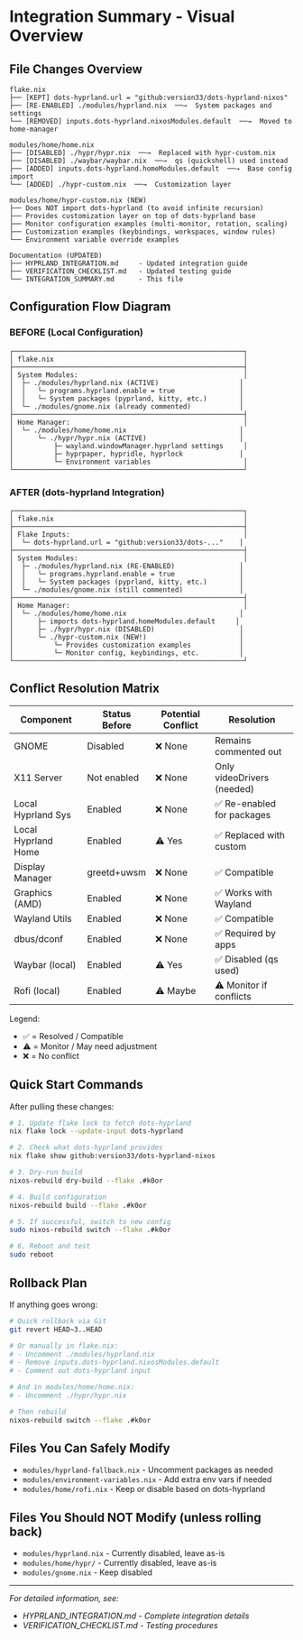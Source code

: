 # Integration Summary - Visual Overview

## File Changes Overview

```
flake.nix
├── [KEPT] dots-hyprland.url = "github:version33/dots-hyprland-nixos"
├── [RE-ENABLED] ./modules/hyprland.nix  ──→  System packages and settings
└── [REMOVED] inputs.dots-hyprland.nixosModules.default  ──→  Moved to home-manager

modules/home/home.nix
├── [DISABLED] ./hypr/hypr.nix  ──→  Replaced with hypr-custom.nix
├── [DISABLED] ./waybar/waybar.nix  ──→  qs (quickshell) used instead
├── [ADDED] inputs.dots-hyprland.homeModules.default  ──→  Base config import
└── [ADDED] ./hypr-custom.nix  ──→  Customization layer

modules/home/hypr-custom.nix (NEW)
├── Does NOT import dots-hyprland (to avoid infinite recursion)
├── Provides customization layer on top of dots-hyprland base
├── Monitor configuration examples (multi-monitor, rotation, scaling)
├── Customization examples (keybindings, workspaces, window rules)
└── Environment variable override examples

Documentation (UPDATED)
├── HYPRLAND_INTEGRATION.md     - Updated integration guide
├── VERIFICATION_CHECKLIST.md   - Updated testing guide
└── INTEGRATION_SUMMARY.md      - This file
```

## Configuration Flow Diagram

### BEFORE (Local Configuration)
```
┌─────────────────────────────────────────────────────────┐
│ flake.nix                                               │
├─────────────────────────────────────────────────────────┤
│ System Modules:                                         │
│  ├─ ./modules/hyprland.nix (ACTIVE)                    │
│  │   └─ programs.hyprland.enable = true                │
│  │   └─ System packages (pyprland, kitty, etc.)        │
│  └─ ./modules/gnome.nix (already commented)            │
├─────────────────────────────────────────────────────────┤
│ Home Manager:                                           │
│  └─ ./modules/home/home.nix                            │
│      └─ ./hypr/hypr.nix (ACTIVE)                       │
│          ├─ wayland.windowManager.hyprland settings     │
│          ├─ hyprpaper, hypridle, hyprlock              │
│          └─ Environment variables                       │
└─────────────────────────────────────────────────────────┘
```

### AFTER (dots-hyprland Integration)
```
┌─────────────────────────────────────────────────────────┐
│ flake.nix                                               │
├─────────────────────────────────────────────────────────┤
│ Flake Inputs:                                           │
│  └─ dots-hyprland.url = "github:version33/dots-..."    │
├─────────────────────────────────────────────────────────┤
│ System Modules:                                         │
│  ├─ ./modules/hyprland.nix (RE-ENABLED)                │
│  │   └─ programs.hyprland.enable = true                │
│  │   └─ System packages (pyprland, kitty, etc.)        │
│  └─ ./modules/gnome.nix (still commented)              │
├─────────────────────────────────────────────────────────┤
│ Home Manager:                                           │
│  └─ ./modules/home/home.nix                            │
│      ├─ imports dots-hyprland.homeModules.default     │
│      ├─ ./hypr/hypr.nix (DISABLED)                     │
│      └─ ./hypr-custom.nix (NEW!)                       │
│          └─ Provides customization examples            │
│          └─ Monitor config, keybindings, etc.          │
└─────────────────────────────────────────────────────────┘
```

## Conflict Resolution Matrix

| Component            | Status Before | Potential Conflict | Resolution                  |
|---------------------|---------------|-------------------|----------------------------|
| GNOME               | Disabled      | ❌ None           | Remains commented out      |
| X11 Server          | Not enabled   | ❌ None           | Only videoDrivers (needed) |
| Local Hyprland Sys  | Enabled       | ❌ None           | ✅ Re-enabled for packages |
| Local Hyprland Home | Enabled       | ⚠️ Yes            | ✅ Replaced with custom    |
| Display Manager     | greetd+uwsm   | ❌ None           | ✅ Compatible              |
| Graphics (AMD)      | Enabled       | ❌ None           | ✅ Works with Wayland      |
| Wayland Utils       | Enabled       | ❌ None           | ✅ Compatible              |
| dbus/dconf          | Enabled       | ❌ None           | ✅ Required by apps        |
| Waybar (local)      | Enabled       | ⚠️ Yes            | ✅ Disabled (qs used)      |
| Rofi (local)        | Enabled       | ⚠️ Maybe          | ⚠️ Monitor if conflicts   |

Legend:
- ✅ = Resolved / Compatible
- ⚠️ = Monitor / May need adjustment
- ❌ = No conflict

## Quick Start Commands

After pulling these changes:

```bash
# 1. Update flake lock to fetch dots-hyprland
nix flake lock --update-input dots-hyprland

# 2. Check what dots-hyprland provides
nix flake show github:version33/dots-hyprland-nixos

# 3. Dry-run build
nixos-rebuild dry-build --flake .#k0or

# 4. Build configuration
nixos-rebuild build --flake .#k0or

# 5. If successful, switch to new config
sudo nixos-rebuild switch --flake .#k0or

# 6. Reboot and test
sudo reboot
```

## Rollback Plan

If anything goes wrong:

```bash
# Quick rollback via Git
git revert HEAD~3..HEAD

# Or manually in flake.nix:
# - Uncomment ./modules/hyprland.nix
# - Remove inputs.dots-hyprland.nixosModules.default
# - Comment out dots-hyprland input

# And in modules/home/home.nix:
# - Uncomment ./hypr/hypr.nix

# Then rebuild
nixos-rebuild switch --flake .#k0or
```

## Files You Can Safely Modify

- `modules/hyprland-fallback.nix` - Uncomment packages as needed
- `modules/environment-variables.nix` - Add extra env vars if needed
- `modules/home/rofi.nix` - Keep or disable based on dots-hyprland

## Files You Should NOT Modify (unless rolling back)

- `modules/hyprland.nix` - Currently disabled, leave as-is
- `modules/home/hypr/` - Currently disabled, leave as-is
- `modules/gnome.nix` - Keep disabled

---

*For detailed information, see:*
- *HYPRLAND_INTEGRATION.md - Complete integration details*
- *VERIFICATION_CHECKLIST.md - Testing procedures*
